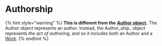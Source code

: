 # Authorship

{% hint style="warning" %}
**This is different from the** [**Author object**](../author.md)**.** The Author object represents an author. Instead, the Author_ship_ object represents _the act of authoring_, and so it includes both an Author and a [Work](./).
{% endhint %}
